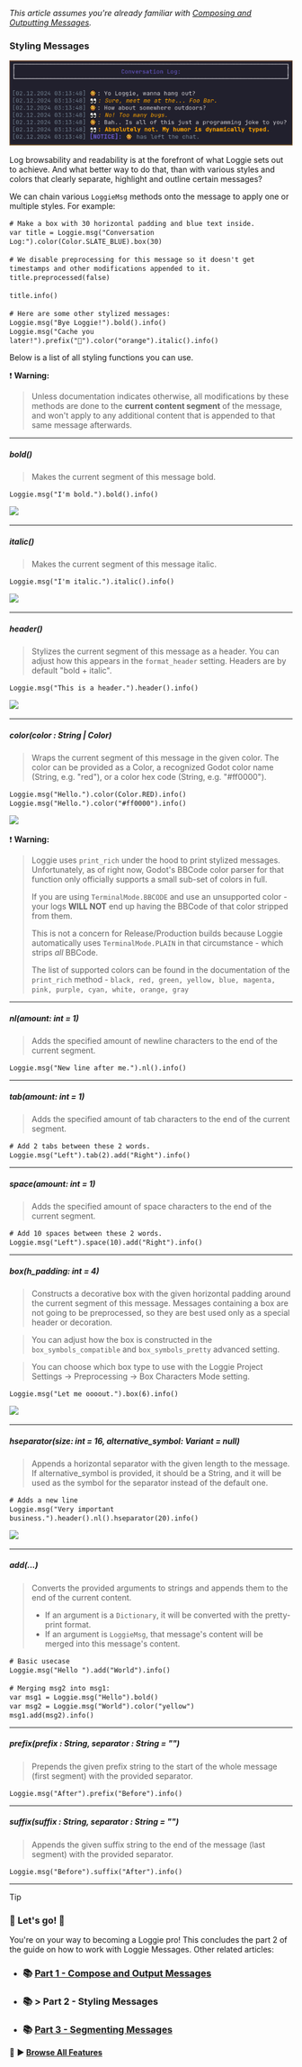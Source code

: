 *This article assumes you're already familiar with [Composing and Outputting Messages](COMPOSE_AND_OUTPUT_MESSAGES.md).*
### Styling Messages

![](assets/screenshots/sample_conversation_log.png)

Log browsability and readability is at the forefront of what Loggie sets out to achieve. 
And what better way to do that, than with various styles and colors that clearly separate, highlight and outline certain messages?

We can chain various `LoggieMsg` methods onto the message to apply one or multiple styles.
For example:

```gdscript
# Make a box with 30 horizontal padding and blue text inside.
var title = Loggie.msg("Conversation Log:").color(Color.SLATE_BLUE).box(30)

# We disable preprocessing for this message so it doesn't get timestamps and other modifications appended to it.
title.preprocessed(false) 

title.info()

# Here are some other stylized messages:
Loggie.msg("Bye Loggie!").bold().info()
Loggie.msg("Cache you later!").prefix("👀").color("orange").italic().info()
```

Below is a list of all styling functions you can use.

❗ **Warning:**

> Unless documentation indicates otherwise, all modifications by these methods are done to the **current content segment** of the message, and won't apply to any additional content that is appended to that same message afterwards.

------------
##### bold()
> Makes the current segment of this message bold.

```gdscript
Loggie.msg("I'm bold.").bold().info()
```
![](https://i.imgur.com/JL5vjlt.png)

------------
##### italic()
> Makes the current segment of this message italic.

```gdscript
Loggie.msg("I'm italic.").italic().info()
```
![](https://i.imgur.com/omvar4a.png)

------------
##### header()
> Stylizes the current segment of this message as a header.
> You can adjust how this appears in the `format_header` setting.
> Headers are by default "bold + italic".

```gdscript
Loggie.msg("This is a header.").header().info()
```
 ![](https://i.imgur.com/MJq1zDs.png)

------------
##### color(color : String | Color)
> Wraps the current segment of this message in the given color. The color can be provided as a Color, a recognized Godot color name (String, e.g. "red"), or a color hex code (String, e.g. "#ff0000").

```gdscript
Loggie.msg("Hello.").color(Color.RED).info()
Loggie.msg("Hello.").color("#ff0000").info()
```
![](https://i.imgur.com/CzVnNxs.png)

❗ **Warning:**

> Loggie uses `print_rich` under the hood to print stylized messages. Unfortunately, as of right now, Godot's BBCode color parser for that function only officially supports a small sub-set of colors in full.
> 
> If you are using `TerminalMode.BBCODE` and use an unsupported color - your logs **WILL NOT** end up having the BBCode of that color stripped from them. 
> 
> This is not a concern for Release/Production builds because Loggie automatically uses `TerminalMode.PLAIN` in that circumstance - which strips *all* BBCode.
> 
> The list of supported colors can be found in the documentation of the `print_rich` method - `black, red, green, yellow, blue, magenta, pink, purple, cyan, white, orange, gray`

------------
##### nl(amount: int = 1)
> Adds the specified amount of newline characters to the end of the current segment.

```gdscript
Loggie.msg("New line after me.").nl().info()
```

------------
##### tab(amount: int = 1)
> Adds the specified amount of tab characters to the end of the current segment.

```gdscript
# Add 2 tabs between these 2 words.
Loggie.msg("Left").tab(2).add("Right").info()
```

------------
##### space(amount: int = 1)
> Adds the specified amount of space characters to the end of the current segment.

```gdscript
# Add 10 spaces between these 2 words.
Loggie.msg("Left").space(10).add("Right").info()
```

------------
##### box(h_padding: int = 4)
> Constructs a decorative box with the given horizontal padding around the current segment of this message. Messages containing a box are not going to be preprocessed, so they are best used only as a special header or decoration.

> You can adjust how the box is constructed in the `box_symbols_compatible` and `box_symbols_pretty` advanced setting.

> You can choose which box type to use with the Loggie Project Settings -> Preprocessing -> Box Characters Mode setting.

```gdscript
Loggie.msg("Let me oooout.").box(6).info()
```
![](https://i.imgur.com/sjiVW1g.png)

------------
##### hseparator(size: int = 16, alternative_symbol: Variant = null)
> Appends a horizontal separator with the given length to the message. If alternative_symbol is provided, it should be a String, and it will be used as the symbol for the separator instead of the default one.

```gdscript
# Adds a new line 
Loggie.msg("Very important business.").header().nl().hseparator(20).info()
```
![](https://i.imgur.com/mTEmPgw.png)

------------
##### add(...)
> Converts the provided arguments to strings and appends them to the end of the current content.
> 
> * If an argument is a `Dictionary`, it will be converted with the pretty-print format. 
> * If an argument is `LoggieMsg`, that message's content will be merged into this message's content.

```gdscript
# Basic usecase
Loggie.msg("Hello ").add("World").info()

# Merging msg2 into msg1:
var msg1 = Loggie.msg("Hello").bold()
var msg2 = Loggie.msg("World").color("yellow")
msg1.add(msg2).info()
```

------------
##### prefix(prefix : String, separator : String = "")
> Prepends the given prefix string to the start of the whole message (first segment) with the provided separator.

```gdscript
Loggie.msg("After").prefix("Before").info()
```

------------

##### suffix(suffix : String, separator : String = "")
> Appends the given suffix string to the end of the message (last segment) with the provided separator.

```gdscript
Loggie.msg("Before").suffix("After").info()
```

---
> [!TIP]
> ### 🎉 Let's go! 🥳 
> You're on your way to becoming a Loggie pro!
> This concludes the part 2 of the guide on how to work with Loggie Messages.
> Other related articles:
> 
> * ### 📚 [Part 1 - Compose and Output Messages](docs/features/COMPOSE_AND_OUTPUT_MESSAGES.md)
> * ### 📚 > Part 2 - Styling Messages
> * ### 📚 [Part 3 - Segmenting Messages](docs/customization/SEGMENTING_MESSAGES.md)
>   
>  👀 **► [Browse All Features](docs/ALL_FEATURES.md)**











